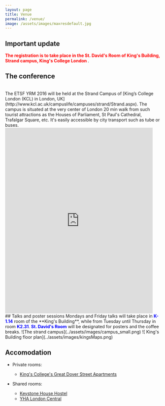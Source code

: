 ```yaml
---
layout: page
title: Venue
permalink: /venue/
image: /assets/images/maxresdefault.jpg
---
```

## Important update

<font color="red"><b> The registration is to take place in the St. David's Room of King's Building, Strand campus, King's College London </b></font>.

## The conference
<br>
The ETSF YRM 2016 will be held at the Strand Campus of [King’s College London (KCL) in London, UK](http://www.kcl.ac.uk/campuslife/campuses/strand/Strand.aspx). The campus is situated at the very center of London 20 min walk from such tourist attractions as the Houses of Parliament, St Paul's Cathedral, Trafalgar Square, etc. It's easily accessible by city transport such as tube or buses.

<iframe src="https://www.google.com/maps/embed?pb=!1m18!1m12!1m3!1d2483.094274430157!2d-0.11599699999999998!3d51.51148639999999!2m3!1f0!2f0!3f0!3m2!1i1024!2i768!4f13.1!3m3!1m2!1s0x487604b5a3b455dd%3A0xb0643efb7ed0928d!2sKing&#39;s+College+London!5e0!3m2!1spl!2suk!4v1442525147532" width="95%" height="600" frameborder="0" align="center" style="border:0" allowfullscreen></iframe>
<br>
## Talks and poster sessions
Mondays and Friday talks will take place in <font color="blue"><b>K-1.14</b></font> room of the **King's Building**, while from Tuesday until Thursday in room <font color="blue"><b>K2.31</b></font>. <font color="blue"><b> St. David's Room</b></font> will be designated for posters and the coffee breaks.
![The strand campus](../assets/images/campus_small.png)
![ King's Building floor plan](../assets/images/kingsMaps.png)

## Accomodation

* Private rooms:
  - [King's College's Great Dover Street Apartments](http://www.kcl.ac.uk/study/accommodation/residences/great-dover-street-apartments.aspx)

* Shared rooms:
  - [Keystone House Hostel](http://www.keystone-house.com/)
  - [YHA London Central](http://www.yha.org.uk/hostel/london-central)
